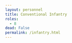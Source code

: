 ```yaml
---
layout: personnel
title: Conventional Infantry
roles: 
  - 8
dead: False
permalink: /infantry.html
---
```

